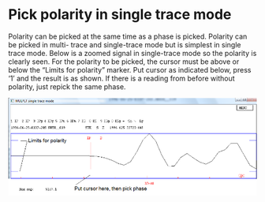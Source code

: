 # Pick polarity in single trace mode

Polarity can be picked at the same time as a phase is picked. Polarity can be picked in multi- trace and single-trace mode but is simplest in single trace mode. Below is a zoomed signal in single-trace mode so the polarity is clearly seen. For the polarity to be picked, the cursor must be above or below the “Limits for polarity” marker. Put cursor as indicated below, press ‘1’ and the result is as shown. If there is a reading from before without polarity, just repick the same phase.

![](/assets/seisan-tutorial-021.png)

